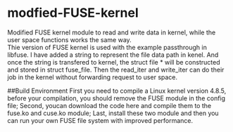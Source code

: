# modfied-FUSE-kernel
Modified FUSE kernel module to read and write data in kernel, while the user space functions works the same way.  
Thie version of FUSE kernel is used with the example passthrough in libfuse. I have added a string to represent the file data path in kenel. And once the string is transfered to kernel, the struct file * will be constructed and stored in struct fuse_file. Then the read_iter and write_iter can do their job in the kernel without forwarding request to user space. 

##Build Environment
First you need to compile a Linux kernel version 4.8.5, before your compilation, you should remove the FUSE module in the config file;
Second, youcan download the code here and compile them to the fuse.ko and cuse.ko module;
Last, install these two module and then you can run your own FUSE file system with improved performance.
